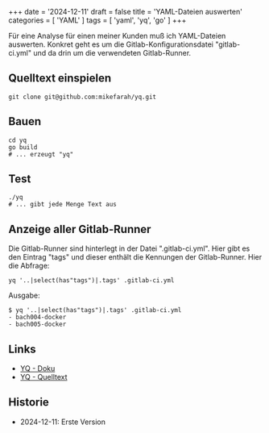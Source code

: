 +++
date = '2024-12-11'
draft = false
title = 'YAML-Dateien auswerten'
categories = [ 'YAML' ]
tags = [ 'yaml', 'yq', 'go' ]
+++

<!--
YAML-Dateien auswerten
======================
-->

Für eine Analyse für einen meiner Kunden muß ich YAML-Dateien auswerten.
Konkret geht es um die Gitlab-Konfigurationsdatei "gitlab-ci.yml"
und da drin um die verwendeten Gitlab-Runner.

<!--more-->

Quelltext einspielen
--------------------

```
git clone git@github.com:mikefarah/yq.git
```

Bauen
-----

```
cd yq
go build
# ... erzeugt "yq"
```

Test
----

```
./yq
# ... gibt jede Menge Text aus
```

Anzeige aller Gitlab-Runner
---------------------------

Die Gitlab-Runner sind hinterlegt in der Datei ".gitlab-ci.yml".
Hier gibt es den Eintrag "tags" und dieser enthält die Kennungen
der Gitlab-Runner. Hier die Abfrage:

```
yq '..|select(has"tags")|.tags' .gitlab-ci.yml
```

Ausgabe:

```
$ yq '..|select(has"tags")|.tags' .gitlab-ci.yml
- bach004-docker
- bach005-docker
```

Links
-----

- [YQ - Doku](https://mikefarah.gitbook.io/yq)
- [YQ - Quelltext](https://github.com/mikefarah/yq)

Historie
--------

- 2024-12-11: Erste Version
